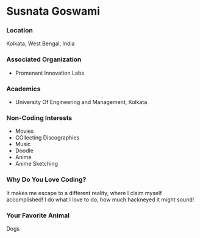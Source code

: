 # Susnata Goswami

### Location

Kolkata, West Bengal, India

### Associated Organization

- Promenant Innovation Labs

### Academics

- University Of Engineering and Management, Kolkata

### Non-Coding Interests

- Movies
- COllecting Discographies
- Music
- Doodle
- Anime
- Anime Sketching

### Why Do You Love Coding?

It makes me escape to a different reality, where I claim myself accomplished! I do what I love to do, how much hackneyed it might sound!

### Your Favorite Animal

Dogs
